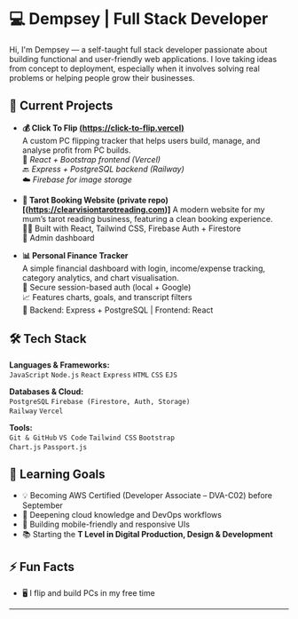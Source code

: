 # 💻 Dempsey | Full Stack Developer

Hi, I'm Dempsey — a self-taught full stack developer passionate about building functional and user-friendly web applications. I love taking ideas from concept to deployment, especially when it involves solving real problems or helping people grow their businesses.

## 🚀 Current Projects

- **💰 Click To Flip [(https://click-to-flip.vercel)](https://click-to-flip.vercel.app/)**  
  A custom PC flipping tracker that helps users build, manage, and analyse profit from PC builds.  
  🔧 *React + Bootstrap frontend (Vercel)*  
  🔙 *Express + PostgreSQL backend (Railway)*  
  ☁️ *Firebase for image storage*

- **🔮 Tarot Booking Website (private repo) [(https://clearvisiontarotreading.com)]**
  A modern website for my mum’s tarot reading business, featuring a clean booking experience.  
  👩‍💻 Built with React, Tailwind CSS, Firebase Auth + Firestore  
  🔐 Admin dashboard

- **📊 Personal Finance Tracker**  
  A simple financial dashboard with login, income/expense tracking, category analytics, and chart visualisation.  
  🔐 Secure session-based auth (local + Google)  
  📈 Features charts, goals, and transcript filters  
  🔗 Backend: Express + PostgreSQL | Frontend: React

## 🛠 Tech Stack

**Languages & Frameworks:**  
`JavaScript` `Node.js` `React` `Express` `HTML` `CSS` `EJS`

**Databases & Cloud:**  
`PostgreSQL` `Firebase (Firestore, Auth, Storage)`  
`Railway` `Vercel`

**Tools:**  
`Git & GitHub` `VS Code` `Tailwind CSS` `Bootstrap`  
`Chart.js` `Passport.js`

## 🎯 Learning Goals

- 💡 Becoming AWS Certified (Developer Associate – DVA-C02) before September
- 🧠 Deepening cloud knowledge and DevOps workflows
- 📱 Building mobile-friendly and responsive UIs
- 📚 Starting the **T Level in Digital Production, Design & Development**

## ⚡ Fun Facts

- 🖥 I flip and build PCs in my free time

---
